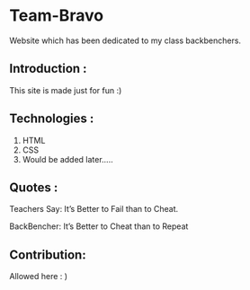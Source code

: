 # Team-Bravo 
Website which has been dedicated to my class backbenchers.

## Introduction :
This site is made just for fun :)

## Technologies :
1. HTML
2. CSS
3.  Would be added later.....

## Quotes :
Teachers Say:
It’s Better to Fail than to Cheat.

BackBencher:
It’s Better to Cheat than to Repeat

## Contribution:
Allowed here : )

